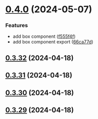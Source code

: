 # [0.4.0](https://github.com/alancleyton/awesome-ui/compare/v0.3.32...v0.4.0) (2024-05-07)


### Features

* add box component ([f555f4f](https://github.com/alancleyton/awesome-ui/commit/f555f4f92b868757ad62cf32e783cdec5fdb4a2c))
* add box component export ([66ca77d](https://github.com/alancleyton/awesome-ui/commit/66ca77d4eedcf19940aff9e4d53e5589906d62b5))



## [0.3.32](https://github.com/alancleyton/awesome-ui/compare/v0.3.31...v0.3.32) (2024-04-18)



## [0.3.31](https://github.com/alancleyton/awesome-ui/compare/v0.3.30...v0.3.31) (2024-04-18)



## [0.3.30](https://github.com/alancleyton/awesome-ui/compare/v0.3.29...v0.3.30) (2024-04-18)



## [0.3.29](https://github.com/alancleyton/awesome-ui/compare/v0.3.28...v0.3.29) (2024-04-18)



